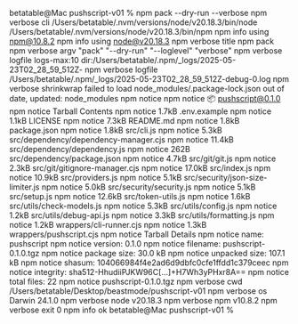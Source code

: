betatable@Mac pushscript-v01 % npm pack --dry-run --verbose
npm verbose cli /Users/betatable/.nvm/versions/node/v20.18.3/bin/node /Users/betatable/.nvm/versions/node/v20.18.3/bin/npm
npm info using npm@10.8.2
npm info using node@v20.18.3
npm verbose title npm pack
npm verbose argv "pack" "--dry-run" "--loglevel" "verbose"
npm verbose logfile logs-max:10 dir:/Users/betatable/.npm/_logs/2025-05-23T02_28_59_512Z-
npm verbose logfile /Users/betatable/.npm/_logs/2025-05-23T02_28_59_512Z-debug-0.log
npm verbose shrinkwrap failed to load node_modules/.package-lock.json out of date, updated: node_modules
npm notice
npm notice 📦  pushscript@0.1.0
npm notice Tarball Contents
npm notice 1.7kB .env.example
npm notice 1.1kB LICENSE
npm notice 7.3kB README.md
npm notice 1.8kB package.json
npm notice 1.8kB src/cli.js
npm notice 5.3kB src/dependency/dependency-manager.cjs
npm notice 11.4kB src/dependency/dependency.js
npm notice 262B src/dependency/package.json
npm notice 4.7kB src/git/git.js
npm notice 2.3kB src/git/gitignore-manager.cjs
npm notice 17.0kB src/index.js
npm notice 10.9kB src/providers.js
npm notice 5.1kB src/security/json-size-limiter.js
npm notice 5.0kB src/security/security.js
npm notice 5.1kB src/setup.js
npm notice 12.6kB src/token-utils.js
npm notice 1.6kB src/utils/check-models.js
npm notice 5.3kB src/utils/config.js
npm notice 1.2kB src/utils/debug-api.js
npm notice 3.3kB src/utils/formatting.js
npm notice 1.2kB wrappers/cli-runner.cjs
npm notice 1.3kB wrappers/pushscript.cjs
npm notice Tarball Details
npm notice name: pushscript
npm notice version: 0.1.0
npm notice filename: pushscript-0.1.0.tgz
npm notice package size: 30.0 kB
npm notice unpacked size: 107.1 kB
npm notice shasum: 104066984f4e2ad6d9dbfc0cfe1ffdd1c379ceec
npm notice integrity: sha512-HhudiiPJKW96C[...]+H7Wh3yPHxr8A==
npm notice total files: 22
npm notice
pushscript-0.1.0.tgz
npm verbose cwd /Users/betatable/Desktop/beastmode/pushscript-v01
npm verbose os Darwin 24.1.0
npm verbose node v20.18.3
npm verbose npm  v10.8.2
npm verbose exit 0
npm info ok
betatable@Mac pushscript-v01 % 